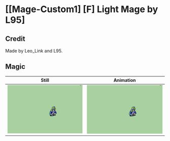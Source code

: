 # [\[Mage-Custom1\] \[F\] Light Mage by L95]

## Credit

Made by Leo_Link and L95.
	
## Magic

| Still | Animation |
| :---: | :-------: |
| ![Magic still](./Magic_000.png) | ![Magic animation](./Magic.gif) |
